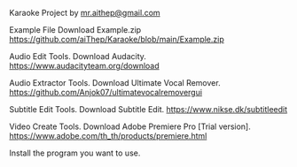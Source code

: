 Karaoke Project by mr.aithep@gmail.com

Example File
Download Example.zip
https://github.com/aiThep/Karaoke/blob/main/Example.zip

Audio Edit Tools.
Download Audacity. https://www.audacityteam.org/download

Audio Extractor Tools.
Download Ultimate Vocal Remover. https://github.com/Anjok07/ultimatevocalremovergui

Subtitle Edit Tools.
Download Subtitle Edit. https://www.nikse.dk/subtitleedit

Video Create Tools.
Download Adobe Premiere Pro [Trial version]. https://www.adobe.com/th_th/products/premiere.html

Install the program you want to use.
